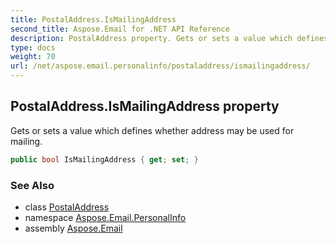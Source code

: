 ```yaml
---
title: PostalAddress.IsMailingAddress
second_title: Aspose.Email for .NET API Reference
description: PostalAddress property. Gets or sets a value which defines whether address may be used for mailing
type: docs
weight: 70
url: /net/aspose.email.personalinfo/postaladdress/ismailingaddress/
---
```

## PostalAddress.IsMailingAddress property

Gets or sets a value which defines whether address may be used for mailing.

```csharp
public bool IsMailingAddress { get; set; }
```

### See Also

* class [PostalAddress](../)
* namespace [Aspose.Email.PersonalInfo](../../postaladdress/)
* assembly [Aspose.Email](../../../)



